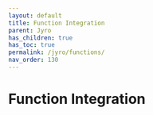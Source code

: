 ```yaml
---
layout: default
title: Function Integration
parent: Jyro
has_children: true
has_toc: true
permalink: /jyro/functions/
nav_order: 130
---
```


# Function Integration